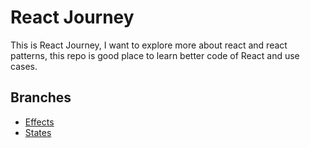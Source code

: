 # React Journey
This is React Journey, I want to explore more about react and react patterns, this repo is good place to learn better code of React and use cases.

## Branches
* [Effects](https://github.com/tmohammad78/react-journey/tree/effects)
* [States](https://github.com/tmohammad78/react-journey/tree/states)